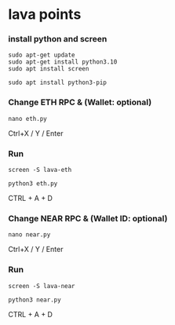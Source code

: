 # lava points
### install python and screen
```
sudo apt-get update
sudo apt-get install python3.10
sudo apt install screen
```
```
sudo apt install python3-pip
```
### Change ETH RPC & (Wallet: optional)
```
nano eth.py
```
Ctrl+X / Y / Enter

### Run
```
screen -S lava-eth
```
```
python3 eth.py
```
CTRL + A + D

### Change NEAR RPC & (Wallet ID: optional)
```
nano near.py
```
Ctrl+X / Y / Enter

### Run
```
screen -S lava-near
```
```
python3 near.py
```
CTRL + A + D
